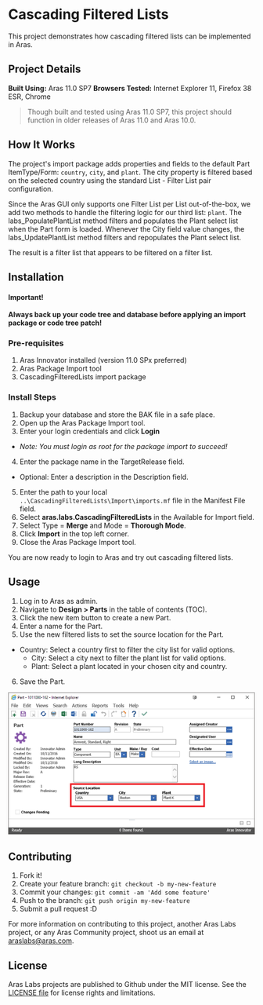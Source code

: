 # Cascading Filtered Lists

This project demonstrates how cascading filtered lists can be implemented in Aras.

## Project Details

**Built Using:** Aras 11.0 SP7
**Browsers Tested:** Internet Explorer 11, Firefox 38 ESR, Chrome

> Though built and tested using Aras 11.0 SP7, this project should function in older releases of Aras 11.0 and Aras 10.0.

## How It Works

The project's import package adds properties and fields to the default Part ItemType/Form: `country`, `city`, and `plant`. The city property is filtered based on the selected country using the standard List - Filter List pair configuration.

Since the Aras GUI only supports one Filter List per List out-of-the-box, we add two methods to handle the filtering logic for our third list: `plant`. The labs_PopulatePlantList method filters and populates the Plant select list when the Part form is loaded. Whenever the City field value changes, the labs_UpdatePlantList method filters and repopulates the Plant select list.

The result is a filter list that appears to be filtered on a filter list.

## Installation

#### Important!
**Always back up your code tree and database before applying an import package or code tree patch!**

### Pre-requisites

1. Aras Innovator installed (version 11.0 SPx preferred)
2. Aras Package Import tool
3. CascadingFilteredLists import package

### Install Steps

1. Backup your database and store the BAK file in a safe place.
2. Open up the Aras Package Import tool.
3. Enter your login credentials and click **Login**
  * _Note: You must login as root for the package import to succeed!_
4. Enter the package name in the TargetRelease field.
  * Optional: Enter a description in the Description field.
5. Enter the path to your local `..\CascadingFilteredLists\Import\imports.mf` file in the Manifest File field.
6. Select **aras.labs.CascadingFilteredLists** in the Available for Import field.
7. Select Type = **Merge** and Mode = **Thorough Mode**.
8. Click **Import** in the top left corner.
9. Close the Aras Package Import tool.

You are now ready to login to Aras and try out cascading filtered lists.

## Usage

1. Log in to Aras as admin.
2. Navigate to **Design > Parts** in the table of contents (TOC).
3. Click the new item button to create a new Part.
4. Enter a name for the Part.
5. Use the new filtered lists to set the source location for the Part.
  * Country: Select a country first to filter the city list for valid options.
	* City: Select a city next to filter the plant list for valid options.
	* Plant: Select a plant located in your chosen city and country.
6. Save the Part.

![Cascading Filtered List Example](./Screenshots/screenshot1.PNG)

## Contributing

1. Fork it!
2. Create your feature branch: `git checkout -b my-new-feature`
3. Commit your changes: `git commit -am 'Add some feature'`
4. Push to the branch: `git push origin my-new-feature`
5. Submit a pull request :D

For more information on contributing to this project, another Aras Labs project, or any Aras Community project, shoot us an email at araslabs@aras.com.

## License

Aras Labs projects are published to Github under the MIT license. See the [LICENSE file](./LICENSE.md) for license rights and limitations.
